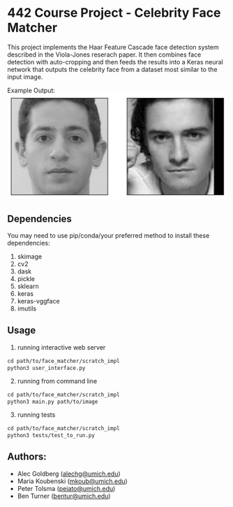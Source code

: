 # 442 Course Project - Celebrity Face Matcher

This project implements the Haar Feature Cascade face detection system described
in the Viola-Jones reserach paper. It then combines face detection with auto-cropping
and then feeds the results into a Keras neural network that outputs the celebrity
face from a dataset most similar to the input image.

Example Output:
![](scratch_impl/readme_files/look_alike.png)

## Dependencies

You may need to use pip/conda/your preferred method to install these dependencies:

1. skimage
2. cv2
3. dask
4. pickle
5. sklearn
6. keras
7. keras-vggface
8. imutils

## Usage

1. running interactive web server
```
cd path/to/face_matcher/scratch_impl
python3 user_interface.py
```

2. running from command line
```
cd path/to/face_matcher/scratch_impl
python3 main.py path/to/image
```

3. running tests
```
cd path/to/face_matcher/scratch_impl
python3 tests/test_to_run.py
```

## Authors:
* Alec Goldberg (alechg@umich.edu)
* Maria Koubenski (mkoub@umich.edu)
* Peter Tolsma (pejato@umich.edu)
* Ben Turner (bentur@umich.edu)



